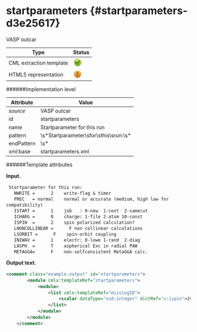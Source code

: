 # startparameters {#startparameters-d3e25617}

VASP outcar

| Type                                                                                                                                                | Status                                                                                                                                              |
|----|----|
| CML extraction template                                                                                                                             | ![](/imgs/Total.png)                                                                                                                                |
| HTML5 representation                                                                                                                                | ![](/imgs/Partial.png)                                                                                                                              |

######Implementation level

| Attribute                                                                                                                                           | Value                                                                                                                                               |
|----|----|
| *source*                                                                                                                                            | VASP outcar                                                                                                                                         |
| id                                                                                                                                                  | startparameters                                                                                                                                     |
| name                                                                                                                                                | Startparameter for this run                                                                                                                         |
| pattern                                                                                                                                             | \\s\*Startparameter\\sfor\\sthis\\srun:\\s\*                                                                                                        |
| endPattern                                                                                                                                          | \\s\*                                                                                                                                               |
| xml:base                                                                                                                                            | startparameters.xml                                                                                                                                 |

######Template attributes

**Input.**

     Startparameter for this run:
       NWRITE =      2    write-flag & timer
       PREC   = normal    normal or accurate (medium, high low for compatibility)
       ISTART =      1    job   : 0-new  1-cont  2-samecut
       ICHARG =      0    charge: 1-file 2-atom 10-const
       ISPIN  =      2    spin polarized calculation?
       LNONCOLLINEAR =      F non collinear calculations
       LSORBIT =      F    spin-orbit coupling
       INIWAV =      1    electr: 0-lowe 1-rand  2-diag
       LASPH  =      T    aspherical Exc in radial PAW
       METAGGA=      F    non-selfconsistent MetaGGA calc.
        
        

**Output text.**

```xml
<comment class="example.output" id="startparameters"> 
        <module cmlx:templateRef="startparameters">
            <module>
                <list cmlx:templateRef="missingID">
                    <scalar dataType="xsd:integer" dictRef="v:ispin">2</scalar>
                </list>
            </module>
        </module> 
    </comment>
```
